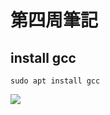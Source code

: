 # 第四周筆記

## install gcc

```
sudo apt install gcc
```

![](https://nohano1l.github.io/sp109b/note/week4/picture/1.png)